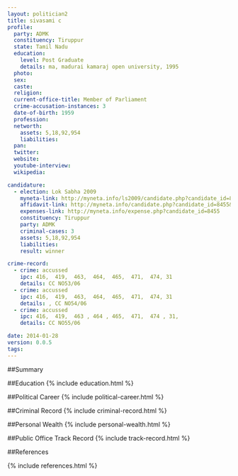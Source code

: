 ```yaml
---
layout: politician2
title: sivasami c
profile: 
  party: ADMK
  constituency: Tiruppur
  state: Tamil Nadu
  education: 
    level: Post Graduate
    details: ma, madurai kamaraj open university, 1995
  photo: 
  sex: 
  caste: 
  religion: 
  current-office-title: Member of Parliament
  crime-accusation-instances: 3
  date-of-birth: 1959
  profession: 
  networth: 
    assets: 5,18,92,954
    liabilities: 
  pan: 
  twitter: 
  website: 
  youtube-interview: 
  wikipedia: 

candidature: 
  - election: Lok Sabha 2009
    myneta-link: http://myneta.info/ls2009/candidate.php?candidate_id=8455
    affidavit-link: http://myneta.info/candidate.php?candidate_id=8455&scan=original
    expenses-link: http://myneta.info/expense.php?candidate_id=8455
    constituency: Tiruppur 
    party: ADMK
    criminal-cases: 3
    assets: 5,18,92,954
    liabilities: 
    result: winner 

crime-record: 
  - crime: accussed
    ipc: 416,  419,  463,  464,  465,  471,  474, 31
    details: CC NO53/06 
  - crime: accussed
    ipc: 416,  419,  463,  464,  465,  471,  474, 31
    details: , CC NO54/06 
  - crime: accussed
    ipc: 416,  419,  463 , 464 , 465,  471,  474 , 31,
    details: CC NO55/06 

date: 2014-01-28
version: 0.0.5
tags: 
---
```

##Summary


##Education
{% include education.html %}


##Political Career
{% include political-career.html %}


##Criminal Record
{% include criminal-record.html %}


##Personal Wealth
{% include personal-wealth.html %}


##Public Office Track Record
{% include track-record.html %}


##References


{% include references.html %}